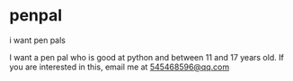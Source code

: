 # penpal
i want pen pals

I want a pen pal who is good at python and between 11 and 17 years old. If you are interested in this, email me at 545468596@qq.com
